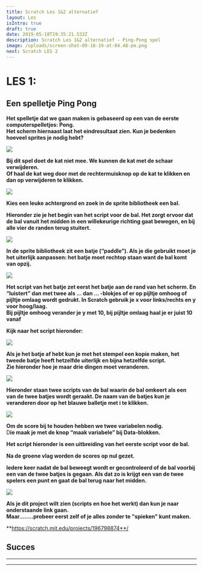 ```yaml
---
title: Scratch Les 1&2 alternatief
layout: Les
isIntro: true
draft: true
date: 2019-05-18T19:35:21.532Z
description: Scratch Les 1&2 alternatief - Ping-Pong spel
image: /uploads/screen-shot-09-18-19-at-04.48-pm.png
next: Scratch LES 2
---
```

# **LES 1:**

## **Een spelletje Ping Pong**

**Het spelletje dat we gaan maken is gebaseerd op een van de eerste computerspelletjes: Pong.** \
**Het scherm hiernaast laat het eindresultaat zien. Kun je bedenken hoeveel sprites je nodig hebt?**  

![](/uploads/screen-shot-09-18-19-at-04.48-pm.png)

**Bij dit spel doet de kat niet mee. We kunnen de kat met de schaar verwijderen.** \
**Of haal de kat weg door met de rechtermuisknop op de kat te klikken en dan op verwijderen te klikken.**

![](/uploads/screen-shot-09-18-19-at-04.39-pm.png)

**Kies een leuke achtergrond en zoek in de sprite bibliotheek een bal.** 

**Hieronder zie je het begin van het script voor de bal. Het zorgt ervoor dat de bal vanuit het midden in een willekeurige richting gaat bewegen, en bij alle vier de randen terug stuitert.** 

![](/uploads/bal-codes.png)

**In de sprite bibliotheek zit een batje (“paddle”). Als je die gebruikt moet je het uiterlijk aanpassen: het batje moet rechtop staan want de bal komt van opzij.** 

![](/uploads/badje.jpg)

**Het script van het batje zet eerst het batje aan de rand van het scherm. En “luistert” dan met twee als … dan … -blokjes of er op pijltje omhoog of pijltje omlaag wordt gedrukt. In Scratch gebruik je x voor links/rechts en y voor hoog/laag.**  \
**Bij pijltje omhoog verander je y met 10, bij pijltje omlaag haal je er juist 10 vanaf**

**Kijk naar het script hieronder:**

![](/uploads/scriot-badje.png)

**Als je het batje af hebt kun je met het stempel een kopie maken, het tweede batje heeft hetzelfde uiterlijk en bijna hetzelfde script.** \
**Zie hieronder hoe je maar drie dingen moet veranderen.** 

![](/uploads/script-badje-2.png)

**Hieronder staan twee scripts van de bal waarin de bal omkeert als een van de twee batjes wordt geraakt. De naam van de batjes kun je veranderen door op het blauwe balletje met i te klikken.** 

![](/uploads/scripts-balletje.jpg)

**Om de score bij te houden hebben we twee variabelen nodig.**\
D**ie maak je met de knop “maak variabele” bij Data-blokken.** 

**Het script hieronder is een uitbreiding van het eerste script voor de bal.** 

**Na de groene vlag worden de scores op nul gezet.** 

**Iedere keer nadat de bal beweegt wordt er gecontroleerd of de bal voorbij een van de twee batjes is gegaan. Als dat zo is krijgt een van de twee spelers een punt en gaat de bal terug naar het midden.** 

![](/uploads/script-voor-de-score.png)

**Als je dit project wilt zien (scripts en hoe het werkt) dan kun je naar onderstaande link gaan.** \
**Maar........probeer eerst zelf of je alles zonder te "spieken" kunt maken.** 

**https://scratch.mit.edu/projects/196798874**/

## **Succes**

- - -

- - -
